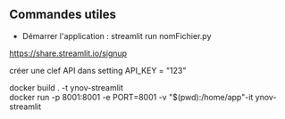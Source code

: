 ## Commandes utiles

- Démarrer l'application : streamlit run nomFichier.py

https://share.streamlit.io/signup

créer une clef API dans setting 
API_KEY = "123"

docker build . -t ynov-streamlit    
docker run -p 8001:8001 -e PORT=8001 -v "$(pwd):/home/app"-it ynov-streamlit
